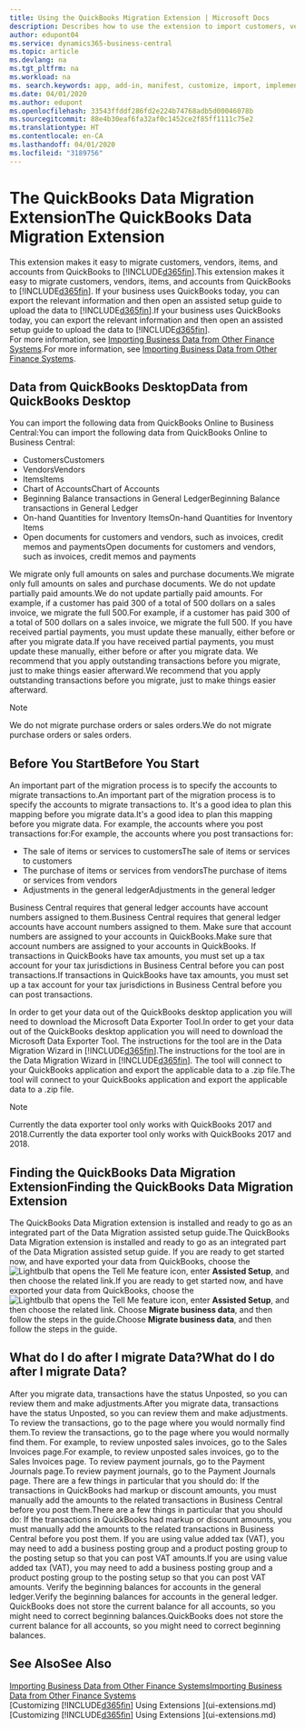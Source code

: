 ```yaml
---
title: Using the QuickBooks Migration Extension | Microsoft Docs
description: Describes how to use the extension to import customers, vendors, items, and accounts from QuickBooks Desktop to Business Central.
author: edupont04
ms.service: dynamics365-business-central
ms.topic: article
ms.devlang: na
ms.tgt_pltfrm: na
ms.workload: na
ms. search.keywords: app, add-in, manifest, customize, import, implement
ms.date: 04/01/2020
ms.author: edupont
ms.openlocfilehash: 33543ffddf286fd2e224b74768adb5d00046078b
ms.sourcegitcommit: 88e4b30eaf6fa32af0c1452ce2f85ff1111c75e2
ms.translationtype: HT
ms.contentlocale: en-CA
ms.lasthandoff: 04/01/2020
ms.locfileid: "3189756"
---
```

# <a name="the-quickbooks-data-migration-extension"></a><span data-ttu-id="b7a7e-103">The QuickBooks Data Migration Extension</span><span class="sxs-lookup"><span data-stu-id="b7a7e-103">The QuickBooks Data Migration Extension</span></span>
<span data-ttu-id="b7a7e-104">This extension makes it easy to migrate customers, vendors, items, and accounts from QuickBooks to [!INCLUDE[d365fin](includes/d365fin_md.md)].</span><span class="sxs-lookup"><span data-stu-id="b7a7e-104">This extension makes it easy to migrate customers, vendors, items, and accounts from QuickBooks to [!INCLUDE[d365fin](includes/d365fin_md.md)].</span></span> <span data-ttu-id="b7a7e-105">If your business uses QuickBooks today, you can export the relevant information and then open an assisted setup guide to upload the data to [!INCLUDE[d365fin](includes/d365fin_md.md)].</span><span class="sxs-lookup"><span data-stu-id="b7a7e-105">If your business uses QuickBooks today, you can export the relevant information and then open an assisted setup guide to upload the data to [!INCLUDE[d365fin](includes/d365fin_md.md)].</span></span>  
<span data-ttu-id="b7a7e-106">For more information, see [Importing Business Data from Other Finance Systems](across-import-data-configuration-packages.md).</span><span class="sxs-lookup"><span data-stu-id="b7a7e-106">For more information, see [Importing Business Data from Other Finance Systems](across-import-data-configuration-packages.md).</span></span>

## <a name="data-from-quickbooks-desktop"></a><span data-ttu-id="b7a7e-107">Data from QuickBooks Desktop</span><span class="sxs-lookup"><span data-stu-id="b7a7e-107">Data from QuickBooks Desktop</span></span>
 
<span data-ttu-id="b7a7e-108">You can import the following data from QuickBooks Online to Business Central:</span><span class="sxs-lookup"><span data-stu-id="b7a7e-108">You can import the following data from QuickBooks Online to Business Central:</span></span>

- <span data-ttu-id="b7a7e-109">Customers</span><span class="sxs-lookup"><span data-stu-id="b7a7e-109">Customers</span></span>  
- <span data-ttu-id="b7a7e-110">Vendors</span><span class="sxs-lookup"><span data-stu-id="b7a7e-110">Vendors</span></span>  
- <span data-ttu-id="b7a7e-111">Items</span><span class="sxs-lookup"><span data-stu-id="b7a7e-111">Items</span></span>  
- <span data-ttu-id="b7a7e-112">Chart of Accounts</span><span class="sxs-lookup"><span data-stu-id="b7a7e-112">Chart of Accounts</span></span>  
- <span data-ttu-id="b7a7e-113">Beginning Balance transactions in General Ledger</span><span class="sxs-lookup"><span data-stu-id="b7a7e-113">Beginning Balance transactions in General Ledger</span></span>  
- <span data-ttu-id="b7a7e-114">On-hand Quantities for Inventory Items</span><span class="sxs-lookup"><span data-stu-id="b7a7e-114">On-hand Quantities for Inventory Items</span></span>  
- <span data-ttu-id="b7a7e-115">Open documents for customers and vendors, such as invoices, credit memos and payments</span><span class="sxs-lookup"><span data-stu-id="b7a7e-115">Open documents for customers and vendors, such as invoices, credit memos and payments</span></span>  

<span data-ttu-id="b7a7e-116">We migrate only full amounts on sales and purchase documents.</span><span class="sxs-lookup"><span data-stu-id="b7a7e-116">We migrate only full amounts on sales and purchase documents.</span></span> <span data-ttu-id="b7a7e-117">We do not update partially paid amounts.</span><span class="sxs-lookup"><span data-stu-id="b7a7e-117">We do not update partially paid amounts.</span></span> <span data-ttu-id="b7a7e-118">For example, if a customer has paid 300 of a total of 500 dollars on a sales invoice, we migrate the full 500.</span><span class="sxs-lookup"><span data-stu-id="b7a7e-118">For example, if a customer has paid 300 of a total of 500 dollars on a sales invoice, we migrate the full 500.</span></span> <span data-ttu-id="b7a7e-119">If you have received partial payments, you must update these manually, either before or after you migrate data.</span><span class="sxs-lookup"><span data-stu-id="b7a7e-119">If you have received partial payments, you must update these manually, either before or after you migrate data.</span></span> <span data-ttu-id="b7a7e-120">We recommend that you apply outstanding transactions before you migrate, just to make things easier afterward.</span><span class="sxs-lookup"><span data-stu-id="b7a7e-120">We recommend that you apply outstanding transactions before you migrate, just to make things easier afterward.</span></span>

> [!NOTE]
> <span data-ttu-id="b7a7e-121">We do not migrate purchase orders or sales orders.</span><span class="sxs-lookup"><span data-stu-id="b7a7e-121">We do not migrate purchase orders or sales orders.</span></span>

## <a name="before-you-start"></a><span data-ttu-id="b7a7e-122">Before You Start</span><span class="sxs-lookup"><span data-stu-id="b7a7e-122">Before You Start</span></span>
<span data-ttu-id="b7a7e-123">An important part of the migration process is to specify the accounts to migrate transactions to.</span><span class="sxs-lookup"><span data-stu-id="b7a7e-123">An important part of the migration process is to specify the accounts to migrate transactions to.</span></span> <span data-ttu-id="b7a7e-124">It's a good idea to plan this mapping before you migrate data.</span><span class="sxs-lookup"><span data-stu-id="b7a7e-124">It's a good idea to plan this mapping before you migrate data.</span></span> <span data-ttu-id="b7a7e-125">For example, the accounts where you post transactions for:</span><span class="sxs-lookup"><span data-stu-id="b7a7e-125">For example, the accounts where you post transactions for:</span></span>

- <span data-ttu-id="b7a7e-126">The sale of items or services to customers</span><span class="sxs-lookup"><span data-stu-id="b7a7e-126">The sale of items or services to customers</span></span>  
- <span data-ttu-id="b7a7e-127">The purchase of items or services from vendors</span><span class="sxs-lookup"><span data-stu-id="b7a7e-127">The purchase of items or services from vendors</span></span>  
- <span data-ttu-id="b7a7e-128">Adjustments in the general ledger</span><span class="sxs-lookup"><span data-stu-id="b7a7e-128">Adjustments in the general ledger</span></span>  

<span data-ttu-id="b7a7e-129">Business Central requires that general ledger accounts have account numbers assigned to them.</span><span class="sxs-lookup"><span data-stu-id="b7a7e-129">Business Central requires that general ledger accounts have account numbers assigned to them.</span></span> <span data-ttu-id="b7a7e-130">Make sure that account numbers are assigned to your accounts in QuickBooks.</span><span class="sxs-lookup"><span data-stu-id="b7a7e-130">Make sure that account numbers are assigned to your accounts in QuickBooks.</span></span>
<span data-ttu-id="b7a7e-131">If transactions in QuickBooks have tax amounts, you must set up a tax account for your tax jurisdictions in Business Central before you can post transactions.</span><span class="sxs-lookup"><span data-stu-id="b7a7e-131">If transactions in QuickBooks have tax amounts, you must set up a tax account for your tax jurisdictions in Business Central before you can post transactions.</span></span>

<span data-ttu-id="b7a7e-132">In order to get your data out of the QuickBooks desktop application you will need to download the Microsoft Data Exporter Tool.</span><span class="sxs-lookup"><span data-stu-id="b7a7e-132">In order to get your data out of the QuickBooks desktop application you will need to download the Microsoft Data Exporter Tool.</span></span>  <span data-ttu-id="b7a7e-133">The instructions for the tool are in the Data Migration Wizard in [!INCLUDE[d365fin](includes/d365fin_md.md)].</span><span class="sxs-lookup"><span data-stu-id="b7a7e-133">The instructions for the tool are in the Data Migration Wizard in [!INCLUDE[d365fin](includes/d365fin_md.md)].</span></span> <span data-ttu-id="b7a7e-134">The tool will connect to your QuickBooks application and export the applicable data to a .zip file.</span><span class="sxs-lookup"><span data-stu-id="b7a7e-134">The tool will connect to your QuickBooks application and export the applicable data to a .zip file.</span></span>  

> [!NOTE]
> <span data-ttu-id="b7a7e-135">Currently the data exporter tool only works with QuickBooks 2017 and 2018.</span><span class="sxs-lookup"><span data-stu-id="b7a7e-135">Currently the data exporter tool only works with QuickBooks 2017 and 2018.</span></span>

## <a name="finding-the-quickbooks-data-migration-extension"></a><span data-ttu-id="b7a7e-136">Finding the QuickBooks Data Migration Extension</span><span class="sxs-lookup"><span data-stu-id="b7a7e-136">Finding the QuickBooks Data Migration Extension</span></span>
<span data-ttu-id="b7a7e-137">The QuickBooks Data Migration extension is installed and ready to go as an integrated part of the Data Migration assisted setup guide.</span><span class="sxs-lookup"><span data-stu-id="b7a7e-137">The QuickBooks Data Migration extension is installed and ready to go as an integrated part of the Data Migration assisted setup guide.</span></span> <span data-ttu-id="b7a7e-138">If you are ready to get started now, and have exported your data from QuickBooks, choose the ![Lightbulb that opens the Tell Me feature](media/ui-search/search_small.png "Tell me what you want to do") icon, enter **Assisted Setup**, and then choose the related link.</span><span class="sxs-lookup"><span data-stu-id="b7a7e-138">If you are ready to get started now, and have exported your data from QuickBooks, choose the ![Lightbulb that opens the Tell Me feature](media/ui-search/search_small.png "Tell me what you want to do") icon, enter **Assisted Setup**, and then choose the related link.</span></span> <span data-ttu-id="b7a7e-139">Choose **Migrate business data**, and then follow the steps in the guide.</span><span class="sxs-lookup"><span data-stu-id="b7a7e-139">Choose **Migrate business data**, and then follow the steps in the guide.</span></span>  

## <a name="what-do-i-do-after-i-migrate-data"></a><span data-ttu-id="b7a7e-140">What do I do after I migrate Data?</span><span class="sxs-lookup"><span data-stu-id="b7a7e-140">What do I do after I migrate Data?</span></span>
<span data-ttu-id="b7a7e-141">After you migrate data, transactions have the status Unposted, so you can review them and make adjustments.</span><span class="sxs-lookup"><span data-stu-id="b7a7e-141">After you migrate data, transactions have the status Unposted, so you can review them and make adjustments.</span></span> <span data-ttu-id="b7a7e-142">To review the transactions, go to the page where you would normally find them.</span><span class="sxs-lookup"><span data-stu-id="b7a7e-142">To review the transactions, go to the page where you would normally find them.</span></span> <span data-ttu-id="b7a7e-143">For example, to review unposted sales invoices, go to the Sales Invoices page.</span><span class="sxs-lookup"><span data-stu-id="b7a7e-143">For example, to review unposted sales invoices, go to the Sales Invoices page.</span></span> <span data-ttu-id="b7a7e-144">To review payment journals, go to the Payment Journals page.</span><span class="sxs-lookup"><span data-stu-id="b7a7e-144">To review payment journals, go to the Payment Journals page.</span></span>
<span data-ttu-id="b7a7e-145">There are a few things in particular that you should do: If the transactions in QuickBooks had markup or discount amounts, you must manually add the amounts to the related transactions in Business Central before you post them.</span><span class="sxs-lookup"><span data-stu-id="b7a7e-145">There are a few things in particular that you should do: If the transactions in QuickBooks had markup or discount amounts, you must manually add the amounts to the related transactions in Business Central before you post them.</span></span>
<span data-ttu-id="b7a7e-146">If you are using value added tax (VAT), you may need to add a business posting group and a product posting group to the posting setup so that you can post VAT amounts.</span><span class="sxs-lookup"><span data-stu-id="b7a7e-146">If you are using value added tax (VAT), you may need to add a business posting group and a product posting group to the posting setup so that you can post VAT amounts.</span></span>
<span data-ttu-id="b7a7e-147">Verify the beginning balances for accounts in the general ledger.</span><span class="sxs-lookup"><span data-stu-id="b7a7e-147">Verify the beginning balances for accounts in the general ledger.</span></span> <span data-ttu-id="b7a7e-148">QuickBooks does not store the current balance for all accounts, so you might need to correct beginning balances.</span><span class="sxs-lookup"><span data-stu-id="b7a7e-148">QuickBooks does not store the current balance for all accounts, so you might need to correct beginning balances.</span></span>

## <a name="see-also"></a><span data-ttu-id="b7a7e-149">See Also</span><span class="sxs-lookup"><span data-stu-id="b7a7e-149">See Also</span></span>
[<span data-ttu-id="b7a7e-150">Importing Business Data from Other Finance Systems</span><span class="sxs-lookup"><span data-stu-id="b7a7e-150">Importing Business Data from Other Finance Systems</span></span>](across-import-data-configuration-packages.md)  
<span data-ttu-id="b7a7e-151">[Customizing [!INCLUDE[d365fin](includes/d365fin_md.md)] Using Extensions ](ui-extensions.md)</span><span class="sxs-lookup"><span data-stu-id="b7a7e-151">[Customizing [!INCLUDE[d365fin](includes/d365fin_md.md)] Using Extensions ](ui-extensions.md)</span></span>  
